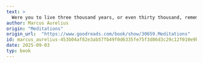 ```yaml
---
text: >
  Were you to live three thousand years, or even thirty thousand, remember that the sole life which a man can lose is that which he is living at the moment; and furthermore, that he can have no other life except the one he loses. This means that the longest life and the shortest amount to the same thing.
author: Marcus Aurelius
origin: "Meditations"
origin_url:  "https://www.goodreads.com/book/show/30659.Meditations"
id: marcus_aurelius-453b04af82e3ab57fb49f0d6335fe75f3d86d3c29c12f010e9b240859e85aaf5
date: 2025-09-03
typ: book
---
```

